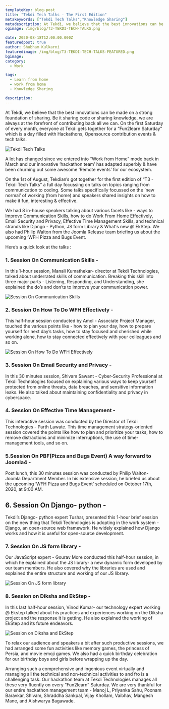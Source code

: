 ```yaml
---
templateKey: blog-post
title: "Tekdi Tech Talks - The First Edition"
metakeywords: ["Tekdi Tech Talks","Knowledge Sharing"]
metadescription: At Tekdi, we believe that the best innovations can be made on a strong foundation of sharing. Be it sharing code or sharing knowledge, we are always at the forefront of contributing back all we can.
ogimage: /img/blog/T3-TEKDI-TECH-TALKS.png

date: 2020-08-18T12:00:00.000Z
featuredpost: true
author: Shubham Kulkarni
featuredimage: /img/blog/T3-TEKDI-TECH-TALKS-FEATURED.png
bgimage:
category: 
  - Work

tags:
  - Learn from home
  - work from home
  - Knowledge Sharing

description:
---
```


At Tekdi, we believe that the best innovations can be made on a strong foundation of sharing. Be it sharing code or sharing knowledge, we are always at the forefront of contributing back all we can. On the first Saturday of every month, everyone at Tekdi gets together for a “Fun2learn Saturday” which is a day filled with Hackathons, Opensource contribution events & tech talks.

![Tekdi Tech Talks](T3-TEKDI-TECH-TALKS.png "Tekdi Tech Talks")

A lot has changed since we entered into “Work from Home” mode back in March and our innovative ‘hackathon team’ has adapted superbly & have been churning out some awesome ‘Remote events’ for our ecosystem.

On the 1st of August, Tekdian’s got together for the first edition of “T3 - Tekdi Tech Talks” a full day focussing on talks on topics ranging from communication to coding.  Some talks specifically focussed on the ‘new normal’ of working (from home) and speakers shared insights on how to make it fun, interesting & effective.

We had 8 in-house speakers talking about various facets like - ways to Improve Communication Skills, how to do Work From Home Effectively, Email Security and Privacy, Effective Time Management Skills, and technical strands like Django - Python, JS form Library & What's new @ EkStep. We also had Philip Walton from the Joomla Release team briefing us about the upcoming ‘WFH Pizza and Bugs Event.

Here’s a quick look at the talks :


### 1. Session On Communication Skills - 

In this 1-hour session, Manali Kumathekar- director at Tekdi Technologies, talked about underrated skills of communication. Breaking this skill into three major parts - Listening, Responding, and Understanding, she explained the do’s and don’ts to improve your communication power.

![Session On Communication Skills](t3-communication-skill.png "Session On Communication Skills")

### 2. Session On How To Do WFH Effectively -

This half-hour session conducted by Amol - Associate Project Manager, touched the various points like - how to plan your day, how to prepare yourself for next day’s tasks, how to stay focused and cherished while working alone, how to stay connected effectively with your colleagues and so on.

![Session On How To Do WFH Effectively](t3-whf-effectively.png "Session On How To Do WFH Effectively")

### 3. Session On Email Security and Privacy -
In this 30 minutes session, Shivam Sawant - Cyber-Security Professional at Tekdi Technologies focused on explaining various ways to keep yourself protected from online threats, data breaches, and sensitive information leaks. He also talked about maintaining confidentiality and privacy in cyberspace.



### 4. Session On Effective Time Management -
This interactive session was conducted by the Director of Tekdi Technologies - Parth Lawate. This time management strategy-oriented session covered the points like how to plan and prioritize your tasks, how to remove distractions and minimize interruptions, the use of time-management tools, and so on. 

### 5.Session On PBF(Pizza and Bugs Event) A way forward to Joomla4 -
 Post lunch, this 30 minutes session was conducted by Philip Walton- Joomla Department Member. In his extensive session, he briefed us about the upcoming ‘WFH Pizza and Bugs Event’ scheduled on October 17th, 2020, at 9:00 AM.

## 6. Session On Django- python - 
Tekdi’s Django- python expert Tushar, presented this 1-hour brief session on the new thing that Tekdi Technologies is adopting in the work system - Django, an open-source web framework. He widely explained how Django works and how it is useful for open-source development.

### 7. Session On JS form library - 
Our JavaScript expert - Gourav More conducted this half-hour session, in which he explained about the JS library- a new dynamic form developed by our team members. He also covered why the libraries are used and explained the entire structure and working of our JS library.

![Session On JS form library](t3-js-form.png "Session On JS form library")

### 8. Session on Diksha and EkStep -
In this last half-hour session, Vinod Kumar- our technology expert working @ Ekstep talked about his practices and experiences working on the Diksha project and the response it is getting. He also explained the working of EkStep and its future endeavors.

 ![Session on Diksha and EkStep ](t3-ekstep.png "Session on Diksha and EkStep ")

To relax our audience and speakers a bit after such productive sessions, we had arranged some fun activities like memory games, the princess of Persia, and movie emoji games. We also had a quick birthday celebration for our birthday boys and girls before wrapping up the day. 

Arranging such a comprehensive and ingenious event virtually and managing all the technical and non-technical activities to and fro is a challenging task. Our hackathon team at Tekdi Technologies manages all these very fluently on every “Fun2learn” Saturday. We are very thankful for our entire hackathon management team - Manoj L, Priyanka Sahu, Poonam Baravkar, Shivam, Shraddha Sankpal, Vijay Khollam, Vaibhav,  Mangesh Mane, and Aishwarya Bagawade. 
